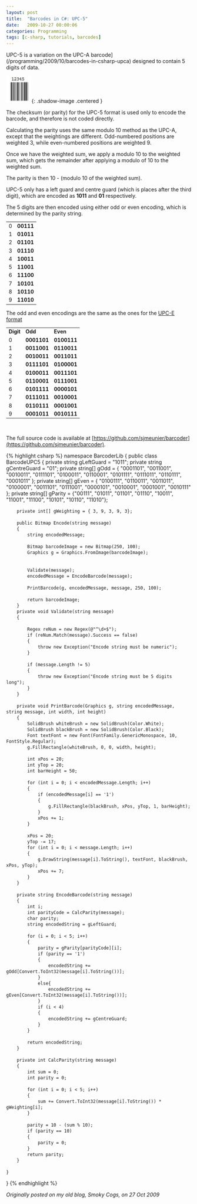 ```yaml
---
layout: post
title:  "Barcodes in C#: UPC-5"
date:   2009-10-27 00:00:06
categories: Programming
tags: [c-sharp, tutorials, barcodes]
---
```


UPC-5 is a variation on the UPC-A barcode](/programming/2009/10/barcodes-in-csharp-upca) designed to contain 5 digits of data.

![UPC-5](/assets/images/blog/barcodes/upc5.jpg){: .shadow-image .centered }

The checksum (or parity) for the UPC-5 format is used only to encode the barcode, and therefore is not coded directly.

Calculating the parity uses the same modulo 10 method as the UPC-A, except that the weightings are different. Odd-numbered positions are weighted 3, while even-numbered positions are weighted 9.

Once we have the weighted sum, we apply a modulo 10 to the weighted sum, which gets the remainder after applying a modulo of 10 to the weighted sum.

The parity is then 10 - (modulo 10 of the weighted sum).

UPC-5 only has a left guard and centre guard (which is places after the third digit), which are encoded as **1011** and **01** respectively.

The 5 digits are then encoded using either odd or even encoding, which is determined by the parity string.
<table border="0">
<tr>
<td>0</td>
<td><strong>00111</strong></td>
</tr>
<tr>
<td>1</td>
<td><strong>01011</strong></td>
</tr>
<tr>
<td>2</td>
<td><strong>01101</strong></td>
</tr>
<tr>
<td>3</td>
<td><strong>01110</strong></td>
</tr>
<tr>
<td>4</td>
<td><strong>10011</strong></td>
</tr>
<tr>
<td>5</td>
<td><strong>11001</strong></td>
</tr>
<tr>
<td>6</td>
<td><strong>11100</strong></td>
</tr>
<tr>
<td>7</td>
<td><strong>10101</strong></td>
</tr>
<tr>
<td>8</td>
<td><strong>10110</strong></td>
</tr>
<tr>
<td>9</td>
<td><strong>11010</strong></td>
</tr>
</table>

The odd and even encodings are the same as the ones for the [UPC-E format](/programming/2009/10/barcodes-in-csharp-upce)</p>
<table border="0">
<tr>
<td><strong>Digit</strong></td>
<td><strong>Odd</strong></td>
<td><strong>Even</strong></td>
</tr>
<tr>
<td>0</td>
<td><strong>0001101</strong></td>
<td><strong>0100111</strong></td>
</tr>
<tr>
<td>1</td>
<td><strong>0011001</strong></td>
<td><strong>0110011</strong></td>
</tr>
<tr>
<td>2</td>
<td><strong>0010011</strong></td>
<td><strong>0011011</strong></td>
</tr>
<tr>
<td>3</td>
<td><strong>0111101</strong></td>
<td><strong>0100001</strong></td>
</tr>
<tr>
<td>4</td>
<td><strong>0100011</strong></td>
<td><strong>0011101</strong></td>
</tr>
<tr>
<td>5</td>
<td><strong>0110001</strong></td>
<td><strong>0111001</strong></td>
</tr>
<tr>
<td>6</td>
<td><strong>0101111</strong></td>
<td><strong>0000101</strong></td>
</tr>
<tr>
<td>7</td>
<td><strong>0111011</strong></td>
<td><strong>0010001</strong></td>
</tr>
<tr>
<td>8</td>
<td><strong>0110111</strong></td>
<td><strong>0001001</strong></td>
</tr>
<tr>
<td>9</td>
<td><strong>0001011</strong></td>
<td><strong>0010111</strong></td>
</tr>
</table>
<p><span id="more-1182"></span><br />
<!--more-->

The full source code is available at [https://github.com/sjmeunier/barcoder](https://github.com/sjmeunier/barcoder).

{% highlight csharp %}
namespace BarcoderLib
{
    public class BarcodeUPC5 
    {
        private string gLeftGuard = "1011";
        private string gCentreGuard = "01";
        private string[] gOdd = { "0001101", "0011001", "0010011", "0111101", "0100011", "0110001", "0101111", "0111011", "0110111", "0001011" };
        private string[] gEven = { "0100111", "0110011", "0011011", "0100001", "0011101", "0111001", "0000101", "0010001", "0001001", "0010111" };
        private string[] gParity = {"00111", "01011", "01101", "01110", "10011", "11001", "11100", "10101", "10110", "11010"};

        private int[] gWeighting = { 3, 9, 3, 9, 3};
    
        public Bitmap Encode(string message)
        {
            string encodedMessage;

            Bitmap barcodeImage = new Bitmap(250, 100);
            Graphics g = Graphics.FromImage(barcodeImage);


            Validate(message);
            encodedMessage = EncodeBarcode(message);

            PrintBarcode(g, encodedMessage, message, 250, 100);

            return barcodeImage;
        }
        private void Validate(string message)
        {

            Regex reNum = new Regex(@"^\d+$");
            if (reNum.Match(message).Success == false)
            {
                throw new Exception("Encode string must be numeric");
            }

            if (message.Length != 5)
            {
                throw new Exception("Encode string must be 5 digits long");
            }
        }

        private void PrintBarcode(Graphics g, string encodedMessage, string message, int width, int height)
        {
            SolidBrush whiteBrush = new SolidBrush(Color.White);
            SolidBrush blackBrush = new SolidBrush(Color.Black);
            Font textFont = new Font(FontFamily.GenericMonospace, 10, FontStyle.Regular);
            g.FillRectangle(whiteBrush, 0, 0, width, height);

            int xPos = 20;
            int yTop = 20;
            int barHeight = 50;

            for (int i = 0; i < encodedMessage.Length; i++)
            {
                if (encodedMessage[i] == '1')
                {
                    g.FillRectangle(blackBrush, xPos, yTop, 1, barHeight);
                }
                xPos += 1;
            }

            xPos = 20;
            yTop -= 17;
            for (int i = 0; i < message.Length; i++)
            {
                g.DrawString(message[i].ToString(), textFont, blackBrush, xPos, yTop);
                xPos += 7;
            }
        }

        private string EncodeBarcode(string message)
        {
            int i;
            int parityCode = CalcParity(message);
            char parity;
            string encodedString = gLeftGuard;

            for (i = 0; i < 5; i++)
            {
                parity = gParity[parityCode][i];
                if (parity == '1')
                {
                    encodedString += gOdd[Convert.ToInt32(message[i].ToString())];
                }
                else{
                    encodedString += gEven[Convert.ToInt32(message[i].ToString())];
                }
                if (i < 4)
                {
                    encodedString += gCentreGuard;
                }
            }

            return encodedString;
        }

        private int CalcParity(string message)
        {
            int sum = 0;
            int parity = 0;

            for (int i = 0; i < 5; i++)
            {
                sum += Convert.ToInt32(message[i].ToString()) * gWeighting[i];
            }

            parity = 10 - (sum % 10);
            if (parity == 10)
            {
                parity = 0;
            }
            return parity;
        }

    }
}
{% endhighlight %}

_Originally posted on my old blog, Smoky Cogs, on 27 Oct 2009_
